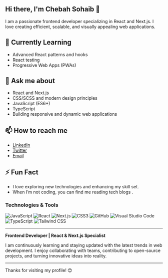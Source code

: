 ## Hi there, I'm Chebah Sohaib 👋
I am a passionate frontend developer specializing in React and Next.js. I love creating efficient, scalable, and visually appealing web applications.
## 🌱 Currently Learning
- Advanced React patterns and hooks
- React testing
-  Progressive Web Apps (PWAs)
## 💬 Ask me about
-  React and Next.js
-  CSS/SCSS and modern design principles
-  JavaScript (ES6+)
-  TypeScript
-  Building responsive and dynamic web applications
## 📫 How to reach me
- [LinkedIn](https://www.linkedin.com/in/sohaib-chebah-653a87281/)
- [Twitter](https://x.com/chebah2020)
- [Email](mailto:sohaib.chebah2020@gmail.com)
## ⚡ Fun Fact
- I love exploring new technologies and enhancing my skill set.
- When I’m not coding, you can find me reading tech blogs .
### Technologies & Tools
![JavaScript](https://img.shields.io/badge/-JavaScript-F7DF1E?style=flat&logo=javascript&logoColor=black)
![React](https://img.shields.io/badge/-React-61DAFB?style=flat&logo=react&logoColor=white)
![Next.js](https://img.shields.io/badge/-Next.js-000000?style=flat&logo=next-dot-js&logoColor=white)
![CSS3](https://img.shields.io/badge/-CSS3-1572B6?style=flat&logo=css3)
![GitHub](https://img.shields.io/badge/-GitHub-181717?style=flat&logo=github)
![Visual Studio Code](https://img.shields.io/badge/-Visual%20Studio%20Code-007ACC?style=flat&logo=visual-studio-code)
![TypeScript](https://img.shields.io/badge/-TypeScript-007ACC?style=flat&logo=typescript&logoColor=white)
![Tailwind CSS](https://img.shields.io/badge/-Tailwind%20CSS-38B2AC?style=flat&logo=tailwind-css&logoColor=white)

---

**Frontend Developer | React & Next.js Specialist**

I am continuously learning and staying updated with the latest trends in web development. I enjoy collaborating with teams, contributing to open-source projects, and turning innovative ideas into reality.

---

Thanks for visiting my profile! 😊

<!--
**sohaibchebah/sohaibchebah** is a ✨ _special_ ✨ repository because its `README.md` (this file) appears on your GitHub profile.

Here are some ideas to get you started:

- 🔭 I’m currently working on ...
- 🌱 I’m currently learning ...
- 👯 I’m looking to collaborate on ...
- 🤔 I’m looking for help with ...
- 💬 Ask me about ...
- 📫 How to reach me: ...
- 😄 Pronouns: ...
- ⚡ Fun fact: ...
-->
